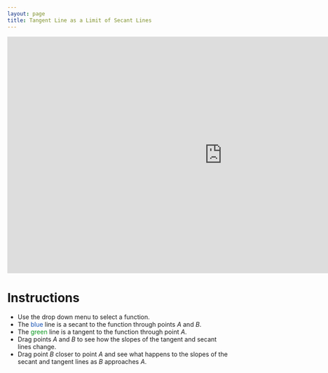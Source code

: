```yaml
---
layout: page
title: Tangent Line as a Limit of Secant Lines
---
```


<iframe scrolling="no" src="https://tube.geogebra.org/material/iframe/id/109510/width/980/height/540/border/888888/rc/true/ai/false/sdz/true/smb/false/stb/false/stbh/true/ld/true/sri/true/at/preferhtml5" width="980px" height="540px" style="border:0px;"> </iframe>

# Instructions
* Use the drop down menu to select a function.
* The <font color="#1551b5">blue</font> line is a secant to the function through points $A$ and $B$.
* The <font color="#0a971e">green</font> line is a tangent to the function through point $A$.
* Drag points $A$ and $B$ to see how the slopes of the tangent and secant lines change.
* Drag point $B$ closer to point $A$ and see what happens to the slopes of the secant and tangent lines as $B$ approaches $A$.


